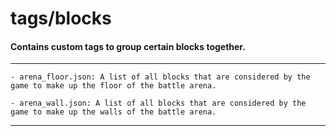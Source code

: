 # tags/blocks
#### Contains custom tags to group certain blocks together.

---

    - arena_floor.json: A list of all blocks that are considered by the game to make up the floor of the battle arena.
    
    - arena_wall.json: A list of all blocks that are considered by the game to make up the walls of the battle arena.

---
